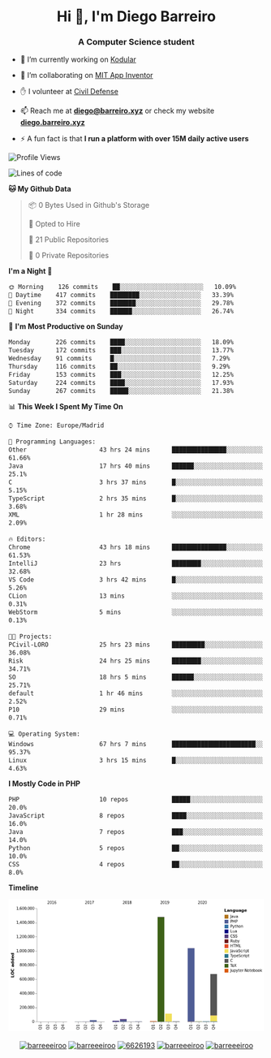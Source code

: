 <h1 align="center">Hi 👋, I'm Diego Barreiro</h1>
<h3 align="center">A Computer Science student</h3>

- 🔭 I’m currently working on [Kodular](https://www.kodular.io)

- 👯 I’m collaborating on [MIT App Inventor](https://github.com/mit-cml/appinventor-sources)

- ✋ I volunteer at [Civil Defense](https://proteccioncivil.sdc.gal)

- 📫 Reach me at **diego@barreiro.xyz** or check my website **[diego.barreiro.xyz](https://diego.barreiro.xyz)**

- ⚡ A fun fact is that **I run a platform with over 15M daily active users**

<!--START_SECTION:waka-->
![Profile Views](http://img.shields.io/badge/Profile%20Views-17-blue)

![Lines of code](https://img.shields.io/badge/From%20Hello%20World%20I%27ve%20Written-3.4%20million%20lines%20of%20code-blue)

**🐱 My Github Data** 

> 📦 0 Bytes Used in Github's Storage 
 > 
> 💼 Opted to Hire
 > 
> 📜 21 Public Repositories 
 > 
> 🔑 0 Private Repositories  
 > 
**I'm a Night 🦉** 

```text
🌞 Morning    126 commits    ██░░░░░░░░░░░░░░░░░░░░░░░   10.09% 
🌆 Daytime    417 commits    ████████░░░░░░░░░░░░░░░░░   33.39% 
🌃 Evening    372 commits    ███████░░░░░░░░░░░░░░░░░░   29.78% 
🌙 Night      334 commits    ██████░░░░░░░░░░░░░░░░░░░   26.74%

```
📅 **I'm Most Productive on Sunday** 

```text
Monday       226 commits    ████░░░░░░░░░░░░░░░░░░░░░   18.09% 
Tuesday      172 commits    ███░░░░░░░░░░░░░░░░░░░░░░   13.77% 
Wednesday    91 commits     █░░░░░░░░░░░░░░░░░░░░░░░░   7.29% 
Thursday     116 commits    ██░░░░░░░░░░░░░░░░░░░░░░░   9.29% 
Friday       153 commits    ███░░░░░░░░░░░░░░░░░░░░░░   12.25% 
Saturday     224 commits    ████░░░░░░░░░░░░░░░░░░░░░   17.93% 
Sunday       267 commits    █████░░░░░░░░░░░░░░░░░░░░   21.38%

```


📊 **This Week I Spent My Time On** 

```text
⌚︎ Time Zone: Europe/Madrid

💬 Programming Languages: 
Other                    43 hrs 24 mins      ███████████████░░░░░░░░░░   61.66% 
Java                     17 hrs 40 mins      ██████░░░░░░░░░░░░░░░░░░░   25.1% 
C                        3 hrs 37 mins       █░░░░░░░░░░░░░░░░░░░░░░░░   5.15% 
TypeScript               2 hrs 35 mins       █░░░░░░░░░░░░░░░░░░░░░░░░   3.68% 
XML                      1 hr 28 mins        ░░░░░░░░░░░░░░░░░░░░░░░░░   2.09%

🔥 Editors: 
Chrome                   43 hrs 18 mins      ███████████████░░░░░░░░░░   61.53% 
IntelliJ                 23 hrs              ████████░░░░░░░░░░░░░░░░░   32.68% 
VS Code                  3 hrs 42 mins       █░░░░░░░░░░░░░░░░░░░░░░░░   5.26% 
CLion                    13 mins             ░░░░░░░░░░░░░░░░░░░░░░░░░   0.31% 
WebStorm                 5 mins              ░░░░░░░░░░░░░░░░░░░░░░░░░   0.13%

🐱‍💻 Projects: 
PCivil-LORO              25 hrs 23 mins      █████████░░░░░░░░░░░░░░░░   36.08% 
Risk                     24 hrs 25 mins      ████████░░░░░░░░░░░░░░░░░   34.71% 
SO                       18 hrs 5 mins       ██████░░░░░░░░░░░░░░░░░░░   25.71% 
default                  1 hr 46 mins        ░░░░░░░░░░░░░░░░░░░░░░░░░   2.52% 
P10                      29 mins             ░░░░░░░░░░░░░░░░░░░░░░░░░   0.71%

💻 Operating System: 
Windows                  67 hrs 7 mins       ███████████████████████░░   95.37% 
Linux                    3 hrs 15 mins       █░░░░░░░░░░░░░░░░░░░░░░░░   4.63%

```

**I Mostly Code in PHP** 

```text
PHP                      10 repos            █████░░░░░░░░░░░░░░░░░░░░   20.0% 
JavaScript               8 repos             ████░░░░░░░░░░░░░░░░░░░░░   16.0% 
Java                     7 repos             ███░░░░░░░░░░░░░░░░░░░░░░   14.0% 
Python                   5 repos             ██░░░░░░░░░░░░░░░░░░░░░░░   10.0% 
CSS                      4 repos             ██░░░░░░░░░░░░░░░░░░░░░░░   8.0%

```


**Timeline**

![Chart not found](https://raw.githubusercontent.com/barreeeiroo/barreeeiroo/master/charts/bar_graph.png) 


<!--END_SECTION:waka-->

<p align="center">
<a href="https://twitter.com/barreeeiroo" target="blank"><img align="center" src="https://cdn.jsdelivr.net/npm/simple-icons@3.0.1/icons/twitter.svg" alt="barreeeiroo" height="20" width="20" /></a>
<a href="https://linkedin.com/in/barreeeiroo" target="blank"><img align="center" src="https://cdn.jsdelivr.net/npm/simple-icons@3.0.1/icons/linkedin.svg" alt="barreeeiroo" height="20" width="20" /></a>
<a href="https://stackoverflow.com/users/6626193" target="blank"><img align="center" src="https://cdn.jsdelivr.net/npm/simple-icons@3.0.1/icons/stackoverflow.svg" alt="6626193" height="20" width="20" /></a>
<a href="https://fb.com/barreeeiroo" target="blank"><img align="center" src="https://cdn.jsdelivr.net/npm/simple-icons@3.0.1/icons/facebook.svg" alt="barreeeiroo" height="20" width="20" /></a>
<a href="https://instagram.com/barreeeiroo" target="blank"><img align="center" src="https://cdn.jsdelivr.net/npm/simple-icons@3.0.1/icons/instagram.svg" alt="barreeeiroo" height="20" width="20" /></a>
</p>
